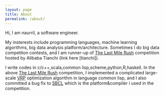 ```yaml
---
layout: page
title: About
permalink: /about/
---
```


Hi, I am naurril, a software engineer.

My insterests include programming languages, machine learning algorithms, big data analysis  platform/architecture. Sometimes I do big data competiton contests, and I am runner-up of [The Last Mile Rush] competition hosted by Alibaba Tianchi (link here [tianchi]).

I write codes in c/c++,scala,common lisp,scheme,python,R,haskell. In the above [The Last Mile Rush] competition, I implemented a complicated large-scale [VRP] optimization algorithm in language common lisp, and I also committed a bug fix to [SBCL] which is the platform&compiler i used in the competition.

[The Last Mile Rush]: https://tianchi.aliyun.com/competition/introduction.htm?spm=5176.100066.333.10.k8udBr&raceId=231581
[SBCL]: http://www.sbcl.org
[VRP]: https://en.wikipedia.org/wiki/Vehicle_routing_problem
